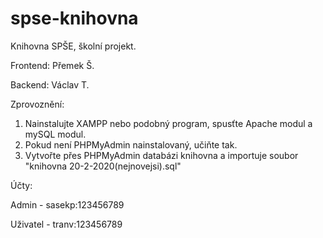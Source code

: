 # spse-knihovna
Knihovna SPŠE, školní projekt.

Frontend: Přemek Š.

Backend: Václav T.

Zprovoznění:
1) Nainstalujte XAMPP nebo podobný program, spusťte Apache modul a mySQL modul.
2) Pokud není PHPMyAdmin nainstalovaný, učiňte tak.
3) Vytvořte přes PHPMyAdmin databázi knihovna a importuje soubor "knihovna 20-2-2020(nejnovejsi).sql"

Účty:

Admin - sasekp:123456789

Uživatel - tranv:123456789
